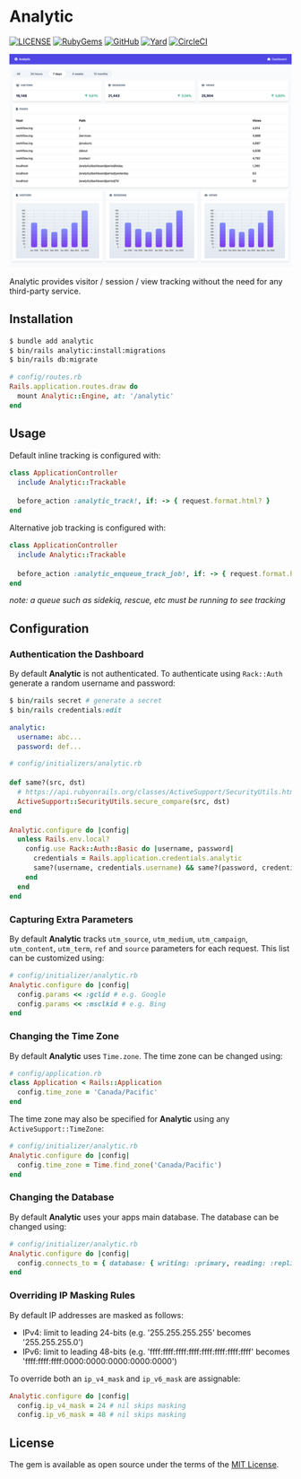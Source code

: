 # Analytic

[![LICENSE](https://img.shields.io/badge/license-MIT-blue.svg)](https://github.com/ksylvest/analytic/blob/main/LICENSE)
[![RubyGems](https://img.shields.io/gem/v/analytic)](https://rubygems.org/gems/analytic)
[![GitHub](https://img.shields.io/badge/github-repo-blue.svg)](https://github.com/ksylvest/analytic)
[![Yard](https://img.shields.io/badge/docs-site-blue.svg)](https://analytic.ksylvest.com)
[![CircleCI](https://img.shields.io/circleci/build/github/ksylvest/analytic)](https://circleci.com/gh/ksylvest/analytic)

![Demo](https://raw.githubusercontent.com/ksylvest/analytic/refs/heads/main/demo.png)

Analytic provides visitor / session / view tracking without the need for any third-party service.

## Installation

```bash
$ bundle add analytic
$ bin/rails analytic:install:migrations
$ bin/rails db:migrate
```

```ruby
# config/routes.rb
Rails.application.routes.draw do
  mount Analytic::Engine, at: '/analytic'
end
```

## Usage

Default inline tracking is configured with:

```ruby
class ApplicationController
  include Analytic::Trackable

  before_action :analytic_track!, if: -> { request.format.html? }
end
```

Alternative job tracking is configured with:

```ruby
class ApplicationController
  include Analytic::Trackable

  before_action :analytic_enqueue_track_job!, if: -> { request.format.html? }
end
```

_note: a queue such as sidekiq, rescue, etc must be running to see tracking_

## Configuration

### Authentication the Dashboard

By default **Analytic** is not authenticated. To authenticate using `Rack::Auth` generate a random username and password:

```ruby
$ bin/rails secret # generate a secret
$ bin/rails credentials:edit
```

```yaml
analytic:
  username: abc...
  password: def...
```

```ruby
# config/initializers/analytic.rb

def same?(src, dst)
  # https://api.rubyonrails.org/classes/ActiveSupport/SecurityUtils.html
  ActiveSupport::SecurityUtils.secure_compare(src, dst)
end

Analytic.configure do |config|
  unless Rails.env.local?
    config.use Rack::Auth::Basic do |username, password|
      credentials = Rails.application.credentials.analytic
      same?(username, credentials.username) && same?(password, credentials.password)
    end
  end
end
```

### Capturing Extra Parameters

By default **Analytic** tracks `utm_source`, `utm_medium`, `utm_campaign`, `utm_content`, `utm_term`, `ref` and `source` parameters for each request. This list can be customized using:

```ruby
# config/initializer/analytic.rb
Analytic.configure do |config|
  config.params << :gclid # e.g. Google
  config.params << :msclkid # e.g. Bing
end
```

### Changing the Time Zone

By default **Analytic** uses `Time.zone`. The time zone can be changed using:

```ruby
# config/application.rb
class Application < Rails::Application
  config.time_zone = 'Canada/Pacific'
end
```

The time zone may also be specified for **Analytic** using any `ActiveSupport::TimeZone`:

```ruby
# config/initializer/analytic.rb
Analytic.configure do |config|
  config.time_zone = Time.find_zone('Canada/Pacific')
end
```

### Changing the Database

By default **Analytic** uses your apps main database. The database can be changed using:

```ruby
# config/initializer/analytic.rb
Analytic.configure do |config|
  config.connects_to = { database: { writing: :primary, reading: :replica } }
end
```

### Overriding IP Masking Rules

By default IP addresses are masked as follows:

- IPv4: limit to leading 24-bits (e.g. '255.255.255.255' becomes '255.255.255.0')
- IPv6: limit to leading 48-bits (e.g. 'ffff:ffff:ffff:ffff:ffff:ffff:ffff:ffff' becomes 'ffff:ffff:ffff:0000:0000:0000:0000:0000')

To override both an `ip_v4_mask` and `ip_v6_mask` are assignable:

```ruby
Analytic.configure do |config|
  config.ip_v4_mask = 24 # nil skips masking
  config.ip_v6_mask = 48 # nil skips masking
```

## License

The gem is available as open source under the terms of the [MIT License](https://opensource.org/licenses/MIT).
